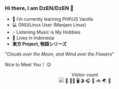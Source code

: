 ### Hi there, I am DzEN/DzEN 👋

- 🌱 I’m currently learning PHP/JS Vanilla
- 💻 GNU/Linux User (Manjaro Linux)
- 🎶 Listening Music is My Hobbies
- 🏡 Lives in Indonesia
- **東方 Project, 物語シリーズ**

"*Clouds over the Moon, and Wind over the Flowers*"

Nice to Meet You！ 😉 

<p align="center"> 
  Visitor count<br>
  <img src="https://profile-counter.glitch.me/denzveloper/count.svg" />
  🍱 🛌🏻 🖥️ 🎬 🎧 🎤 🚲 🌏 🔁
</p>

<!--
**denzveloper/denzveloper** is a ✨ _special_ ✨ repository because its `README.md` (this file) appears on your GitHub profile.

Here are some ideas to get you started:
- 👯 I’m looking to collaborate on ...
- 🤔 I’m looking for help with ...
- 💬 Ask me about ...
- 📫 How to reach me: ...
- 😄 Pronouns: ...
- ⚡ Fun fact: ...
-->
